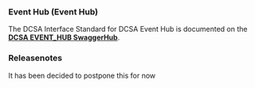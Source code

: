 ### Event Hub (Event Hub)

The DCSA Interface Standard for DCSA Event Hub is documented on the [**DCSA EVENT_HUB SwaggerHub**](https://app.swaggerhub.com/apis/dcsaorg/EVENT_HUB).

### Releasenotes

It has been decided to postpone this for now
